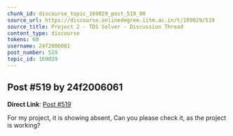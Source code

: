 ```yaml
---
chunk_id: discourse_topic_169029_post_519_00
source_url: https://discourse.onlinedegree.iitm.ac.in/t/169029/519
source_title: Project 2 - TDS Solver - Discussion Thread
content_type: discourse
tokens: 60
username: 24f2006061
post_number: 519
topic_id: 169029
---
```


## Post #519 by 24f2006061

**Direct Link**: [Post #519](https://discourse.onlinedegree.iitm.ac.in/t/169029/519)

For my project, it is showing absent, Can you please check it, as the project is working?
